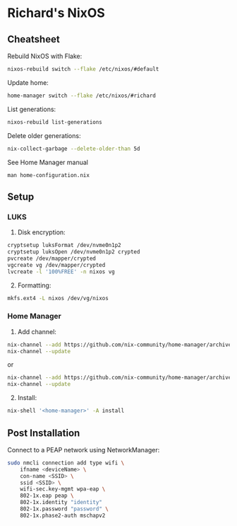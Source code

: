 # Richard's NixOS

## Cheatsheet

Rebuild NixOS with Flake:

```sh
nixos-rebuild switch --flake /etc/nixos/#default
```

Update home:

```sh
home-manager switch --flake /etc/nixos/#richard
```

List generations:

```sh
nixos-rebuild list-generations
```

Delete older generations:

```sh
nix-collect-garbage --delete-older-than 5d
```

See Home Manager manual

```
man home-configuration.nix
```

## Setup

### LUKS

1. Disk encryption:

```sh
cryptsetup luksFormat /dev/nvme0n1p2
cryptsetup luksOpen /dev/nvme0n1p2 crypted
pvcreate /dev/mapper/crypted
vgcreate vg /dev/mapper/crypted
lvcreate -l '100%FREE' -n nixos vg
```

2. Formatting:

```sh
mkfs.ext4 -L nixos /dev/vg/nixos
```

### Home Manager

1. Add channel:

```sh
nix-channel --add https://github.com/nix-community/home-manager/archive/master.tar.gz home-manager
nix-channel --update
```

or 

```sh
nix-channel --add https://github.com/nix-community/home-manager/archive/release-24.11.tar.gz home-manager
nix-channel --update
```

2. Install:

```sh
nix-shell '<home-manager>' -A install
```

## Post Installation

Connect to a PEAP network using NetworkManager:

```sh
sudo nmcli connection add type wifi \
    ifname <deviceName> \
    con-name <SSID> \
    ssid <SSID> \
    wifi-sec.key-mgmt wpa-eap \
    802-1x.eap peap \
    802-1x.identity "identity"
    802-1x.password "password" \
    802-1x.phase2-auth mschapv2
```

